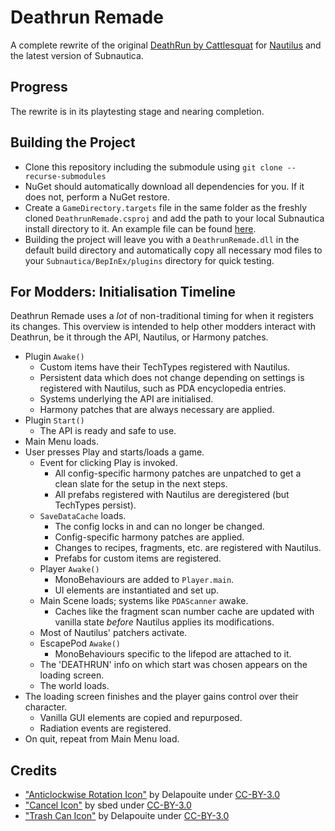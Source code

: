 # Deathrun Remade

A complete rewrite of the original [DeathRun by Cattlesquat](https://github.com/Cattlesquat/subnautica) for [Nautilus](https://github.com/SubnauticaModding/Nautilus)
and the latest version of Subnautica.

## Progress

The rewrite is in its playtesting stage and nearing completion.

## Building the Project

- Clone this repository including the submodule using `git clone --recurse-submodules`
- NuGet should automatically download all dependencies for you. If it does not, perform a NuGet restore.
- Create a `GameDirectory.targets` file in the same folder as the freshly cloned `DeathrunRemade.csproj` and add the path to your 
  local Subnautica install directory to it. An example file can be found [here](https://github.com/tinyhoot/HootLib-Subnautica/blob/main/HootLib/Example_GameDirectory.targets).
- Building the project will leave you with a `DeathrunRemade.dll` in the default build directory and automatically 
  copy all necessary mod files to your `Subnautica/BepInEx/plugins` directory for quick testing.

## For Modders: Initialisation Timeline

Deathrun Remade uses a *lot* of non-traditional timing for when it registers its changes. This overview is intended to
help other modders interact with Deathrun, be it through the API, Nautilus, or Harmony patches.

- Plugin `Awake()`
  - Custom items have their TechTypes registered with Nautilus.
  - Persistent data which does not change depending on settings is registered with Nautilus, such as PDA encyclopedia entries.
  - Systems underlying the API are initialised.
  - Harmony patches that are always necessary are applied.
- Plugin `Start()`
  - The API is ready and safe to use.
- Main Menu loads.
- User presses Play and starts/loads a game.
  - Event for clicking Play is invoked.
    - All config-specific harmony patches are unpatched to get a clean slate for the setup in the next steps.
    - All prefabs registered with Nautilus are deregistered (but TechTypes persist).
  - `SaveDataCache` loads.
    - The config locks in and can no longer be changed.
    - Config-specific harmony patches are applied.
    - Changes to recipes, fragments, etc. are registered with Nautilus.
    - Prefabs for custom items are registered.
  - Player `Awake()`
    - MonoBehaviours are added to `Player.main`.
    - UI elements are instantiated and set up.
  - Main Scene loads; systems like `PDAScanner` awake.
    - Caches like the fragment scan number cache are updated with vanilla state *before* Nautilus applies its modifications.
  - Most of Nautilus' patchers activate.
  - EscapePod `Awake()`
    - MonoBehaviours specific to the lifepod are attached to it.
  - The 'DEATHRUN' info on which start was chosen appears on the loading screen.
  - The world loads.
- The loading screen finishes and the player gains control over their character.
  - Vanilla GUI elements are copied and repurposed.
  - Radiation events are registered.
- On quit, repeat from Main Menu load.

## Credits

- ["Anticlockwise Rotation Icon"](https://game-icons.net/1x1/delapouite/anticlockwise-rotation.html) by Delapouite under [CC-BY-3.0](https://creativecommons.org/licenses/by/3.0/)
- ["Cancel Icon"](https://game-icons.net/1x1/sbed/cancel.html) by sbed under [CC-BY-3.0](https://creativecommons.org/licenses/by/3.0/)
- ["Trash Can Icon"](https://game-icons.net/1x1/delapouite/trash-can.html) by Delapouite under [CC-BY-3.0](https://creativecommons.org/licenses/by/3.0/)